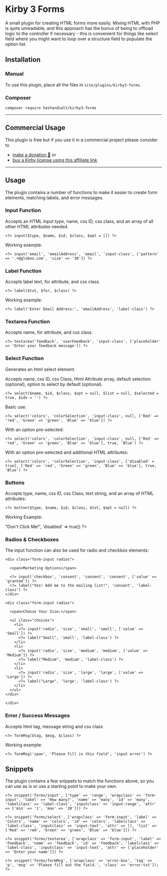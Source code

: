# Kirby 3 Forms

A small plugin for creating HTML forms more easily. Mixing HTML with PHP is quite unreadable, and this approach has the bonus of being to offload logic to the controller if necessary - this is convenient for things like select field where you might want to loop over a structure field to populate the option list.

## Installation

### Manual

To use this plugin, place all the files in `site/plugins/kirby3-forms`.

### Composer

```
composer require hashandsalt/kirby3-forms
```
****

## Commercial Usage

This plugin is free but if you use it in a commercial project please consider to
- [make a donation 🍻](https://paypal.me/hashandsalt?locale.x=en_GB) or
- [buy a Kirby license using this affiliate link](https://a.paddle.com/v2/click/1129/36141?link=1170)

****

## Usage

The plugin contains a number of functions to make it easier to create form elements, matching labels, and error messages.



### Input Function

Accepts an HTML input type, name, css ID, css class, and an array of all other HTML attributes needed.

```
<?= input($type, $name, $id, $class, $opt = []) ?>
```

Working example:

```
<?= input('email', 'emailAddress', 'email', 'input-class', ['pattern' => '.+@globex.com', 'size' => '30']) ?>
```

### Label Function

Accepts label text, for attribute, and css class.

```
<?= label($txt, $for, $class) ?>
```

Working example:

```
<?= label('Enter Email Address:', 'emailAddress', 'label-class') ?>
```

### Textarea Function

Accepts name, for attribute, and css class.

```
<?= textarea('feedback', 'userFeedback', 'input-class', ['placeholder' => 'Enter your feedback message']) ?>
```

### Select Function

Generates an html select element.

Accepts name, css ID, css Class, Html Attribute array, default selection (optional), option to select by default (optional).

```
<?= select($name, $id, $class, $opt = null, $list = null, $selected = true, $idx = '') ?>
```

Basic use:

```
<?= select('colors', 'colorSelection', 'input-class', null, ['Red' => 'red', 'Green' => 'green', 'Blue' => 'blue']) ?>
```

With an option pre-selected:

```
<?= select('colors', 'colorSelection', 'input-class', null, ['Red' => 'red', 'Green' => 'green', 'Blue' => 'blue'], true, 'Blue') ?>
```

With an option pre-selected and additional HTML attributes:

```
<?= select('colors', 'colorSelection', 'input-class', ['disabled' = true], ['Red' => 'red', 'Green' => 'green', 'Blue' => 'blue'], true, 'Blue') ?>
```

### Buttons

Accepts type, name, css ID, css Class, text string, and an array of HTML attributes:

```
<?= button($type, $name, $id, $class, $txt, $opt = null) ?>
```

Working Example:

<?= button('button', 'send', 'sendMsg', 'btn', 'Disabled', ['value' => "Don't Click Me!", 'disabled' => true]) ?>


### Radios & Checkboxes

The input function can also be used for radio and checkbox elements:

```
<div class="form-input radios">

  <span>Marketing Options</span>

  <?= input('checkbox', 'consent', 'consent', 'consent', ['value' => 'granted']) ?>
  <?= label("Yes! Add me to the mailing list!", 'consent', 'label-class') ?>
</div>

<div class="form-input radios">

  <span>Choose Your Size:</span>

  <ul class="choices">
    <li>
      <?= input('radio', 'size', 'small', 'small', ['value' => 'Small']) ?>
      <?= label("Small", 'small', 'label-class') ?>
    </li>
    <li>
      <?= input('radio', 'size', 'medium', 'medium', ['value' => 'Medium']) ?>
      <?= label("Medium", 'medium', 'label-class') ?>
    </li>
    <li>
      <?= input('radio', 'size', 'large', 'large', ['value' => 'Large']) ?>
      <?= label("Large", 'large', 'label-class') ?>
    </li>
  </ul>
</div>

</div>
```

### Error / Success Messages

Accepts html tag, message string and css class

```
<?= formMsg($tag, $msg, $class) ?>
```

Working example:

```
<?= formMsg('span', 'Please fill in this field', 'input error') ?>
```


## Snippets

The plugin contains a few snippets to match the functions above, so you can use as is or use a starting point to make your own.

```
<?= snippet('forms/input', ['type' => 'range', 'wrapclass' => 'form-input', 'label' => 'How many?', 'name' => 'many', 'id' => 'many', 'labelclass' => 'label-class', 'inputclass' => 'input-range', 'attr' => ['min' => '1', 'max' => '20']]) ?>

<?= snippet('forms/select', ['wrapclass' => 'form-input', 'label' => 'Colors', 'name' => 'colors', 'id' => 'colors', 'labelclass' => 'label-class', 'inputclass' => 'input-text', 'attr' => [], 'list' => ['Red' => 'red', 'Green' => 'green', 'Blue' => 'blue']]) ?>

<?= snippet('forms/textarea', ['wrapclass' => 'form-input', 'label' => 'Feedback', 'name' => 'feedback', 'id' => 'feedback', 'labelclass' => 'label-class', 'inputclass' => 'input-text', 'attr' => ['placeholder' => 'Enter your name']]) ?>

<?= snippet('forms/formMsg', ['wrapclass' => 'error-box', 'tag' => 'p', 'msg' => 'Please fill out the field.', 'class' => 'error-txt']); ?>

```
